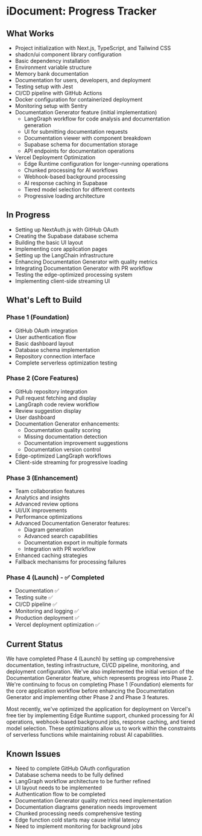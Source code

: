 # iDocument: Progress Tracker

## What Works
- Project initialization with Next.js, TypeScript, and Tailwind CSS
- shadcn/ui component library configuration
- Basic dependency installation
- Environment variable structure
- Memory bank documentation
- Documentation for users, developers, and deployment
- Testing setup with Jest
- CI/CD pipeline with GitHub Actions
- Docker configuration for containerized deployment
- Monitoring setup with Sentry
- Documentation Generator feature (initial implementation)
  - LangGraph workflow for code analysis and documentation generation
  - UI for submitting documentation requests
  - Documentation viewer with component breakdown
  - Supabase schema for documentation storage
  - API endpoints for documentation operations
- Vercel Deployment Optimization
  - Edge Runtime configuration for longer-running operations
  - Chunked processing for AI workflows
  - Webhook-based background processing
  - AI response caching in Supabase
  - Tiered model selection for different contexts
  - Progressive loading architecture

## In Progress
- Setting up NextAuth.js with GitHub OAuth
- Creating the Supabase database schema
- Building the basic UI layout
- Implementing core application pages
- Setting up the LangChain infrastructure
- Enhancing Documentation Generator with quality metrics
- Integrating Documentation Generator with PR workflow
- Testing the edge-optimized processing system
- Implementing client-side streaming UI

## What's Left to Build
### Phase 1 (Foundation)
- GitHub OAuth integration
- User authentication flow
- Basic dashboard layout
- Database schema implementation
- Repository connection interface
- Complete serverless optimization testing

### Phase 2 (Core Features)
- GitHub repository integration
- Pull request fetching and display
- LangGraph code review workflow
- Review suggestion display
- User dashboard
- Documentation Generator enhancements:
  - Documentation quality scoring
  - Missing documentation detection
  - Documentation improvement suggestions
  - Documentation version control
- Edge-optimized LangGraph workflows
- Client-side streaming for progressive loading

### Phase 3 (Enhancement)
- Team collaboration features
- Analytics and insights
- Advanced review options
- UI/UX improvements
- Performance optimizations
- Advanced Documentation Generator features:
  - Diagram generation
  - Advanced search capabilities
  - Documentation export in multiple formats
  - Integration with PR workflow
- Enhanced caching strategies
- Fallback mechanisms for processing failures

### Phase 4 (Launch) - ✅ Completed
- Documentation ✅
- Testing suite ✅
- CI/CD pipeline ✅
- Monitoring and logging ✅
- Production deployment ✅
- Vercel deployment optimization ✅

## Current Status
We have completed Phase 4 (Launch) by setting up comprehensive documentation, testing infrastructure, CI/CD pipeline, monitoring, and deployment configuration. We've also implemented the initial version of the Documentation Generator feature, which represents progress into Phase 2. We're continuing to focus on completing Phase 1 (Foundation) elements for the core application workflow before enhancing the Documentation Generator and implementing other Phase 2 and Phase 3 features.

Most recently, we've optimized the application for deployment on Vercel's free tier by implementing Edge Runtime support, chunked processing for AI operations, webhook-based background jobs, response caching, and tiered model selection. These optimizations allow us to work within the constraints of serverless functions while maintaining robust AI capabilities.

## Known Issues
- Need to complete GitHub OAuth configuration
- Database schema needs to be fully defined
- LangGraph workflow architecture to be further refined
- UI layout needs to be implemented
- Authentication flow to be completed
- Documentation Generator quality metrics need implementation
- Documentation diagrams generation needs improvement
- Chunked processing needs comprehensive testing
- Edge function cold starts may cause initial latency
- Need to implement monitoring for background jobs 